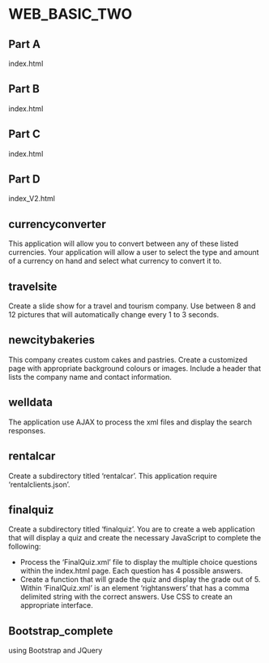 # WEB_BASIC_TWO

## Part A
index.html

## Part B
index.html

## Part C
index.html

## Part D
index_V2.html

## currencyconverter
This application will allow you to convert between any of these listed currencies. Your application will allow a user to select the type and amount of a currency on hand and select what currency to convert it to.

## travelsite
Create a slide show for a travel and tourism company. Use between 8 and 12 pictures that will automatically change every 1 to 3 seconds. 

## newcitybakeries
This company creates custom cakes and pastries. Create a customized page with appropriate background colours or images. Include a header that lists the company name and contact information.

## welldata
The application use AJAX to process the xml files and display the search responses. 

## rentalcar
Create a subdirectory titled ‘rentalcar’. This application require ‘rentalclients.json’.

## finalquiz
Create a subdirectory titled ‘finalquiz’. You are to create a web application that will display a quiz and create the necessary JavaScript to complete the following:<br/>
-	Process the ‘FinalQuiz.xml’ file to display the multiple choice questions within the index.html page. Each question has 4 possible answers. <br/>
-	Create a function that will grade the quiz and display the grade out of 5. Within ‘FinalQuiz.xml’ is an element ‘rightanswers’ that has a comma delimited string with the correct answers. Use CSS to create an appropriate interface.

## Bootstrap_complete
using Bootstrap and JQuery
